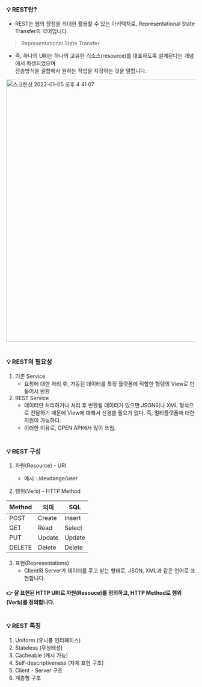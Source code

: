 ### 💡 REST란?
- REST는 웹의 장점을 최대한 활용할 수 있는 아키텍처로, Representational State Transfer의 약어입니다.
 
> Representational State Transfer

- 즉, 하나의 URI는 하나의 고유한 리소스(resource)를 대표하도록 설계된다는 개념에서 파생되었으며 <br/>
전송방식을 결합해서 원하는 작업을 지정하는 것을 말합니다.

<img width="696" alt="스크린샷 2022-01-05 오후 4 41 07" src="https://user-images.githubusercontent.com/8343301/148189476-02014184-7f89-4b94-beb3-a1aca9805d6d.png"><br/><br/>
 
 
### 💡 REST의 필요성 
1. 기존 Service
   - 요청에 대한 처리 후, 가동된 데이터를 특정 플랫폼에 적합한 형탱의 View로 만들어서 반환
2. REST Service
   - 데이터만 처리하거나 처리 후 반환될 데이터가 있으면 JSON이나 XML 형식으로 전달하기 때문에 View에 대해서 신경쓸 필요가 없다. 즉, 멀티플렛폼에 대한 지원이 가능하다.
   - 이러한 이유로, OPEN API에서 많이 쓰임.<br/><br/>


### 💡 REST 구성
1. 자원(Resource) - URI
    - 예시 : /devdange/user
 
2. 행위(Verb) - HTTP Method

| **Method** | **의미** | **SQL** |
| --- | --- | --- |
| POST | Create | Insert |
| GET | Read | Select |
| PUT | Update | Update |
| DELETE | Delete | Delete |
 
3. 표현(Representations) 
    - Client와 Server가 데이터를 주고 받는 형태로, JSON, XML과 같은 언어로 표현합니다.
 
 
#### 👉 잘 표현된 HTTP URI로 자원(Resouce)를 정의하고, HTTP Method로 행위(Verb)를 정의합니다.<br/><br/>
 

### 💡 REST 특징
1.  Uniform (유니폼 인터페이스)
2.  Stateless (무상태성)
3.  Cacheable (캐시 가능)
4.  Self-descriptiveness (자체 표현 구조)
5.  Client - Server 구조
6.  계층형 구조
